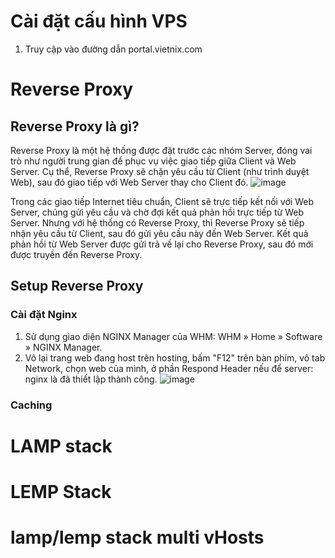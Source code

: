 # Cài đặt cấu hình VPS
1. Truy cập vào đường dẫn portal.vietnix.com
# Reverse Proxy
## Reverse Proxy là gì?
Reverse Proxy là một hệ thống được đặt trước các nhóm Server, đóng vai trò như người trung gian để phục vụ việc giao tiếp giữa Client và Web Server. Cụ thể, Reverse Proxy sẽ chặn yêu cầu từ Client (như trình duyệt Web), sau đó giao tiếp với Web Server thay cho Client đó.
![image](https://github.com/user-attachments/assets/2b1942a1-6eb2-46bc-9f3e-2594544d7846)

Trong các giao tiếp Internet tiêu chuẩn, Client sẽ trực tiếp kết nối với Web Server, chúng gửi yêu cầu và chờ đợi kết quả phản hồi trực tiếp từ Web Server. Nhưng với hệ thống có Reverse Proxy, thì Reverse Proxy sẽ tiếp nhận yêu cầu từ Client, sau đó gửi yêu cầu này đến Web Server. Kết quả phản hồi từ Web Server được gửi trả về lại cho Reverse Proxy, sau đó mới được truyền đến Reverse Proxy.
## Setup Reverse Proxy
### Cài đặt Nginx
1. Sử dụng giao diện NGINX Manager của WHM: WHM » Home » Software » NGINX Manager.
2. Vô lại trang web đang host trên hosting, bấm "F12" trên bàn phím, vô tab Network, chọn web của mình, ở phần Respond Header nếu để server: nginx là đã thiết lập thành công.
![image](https://github.com/user-attachments/assets/ebf6a8a1-83d9-4f35-8ee8-1237228cdf25)

 

### Caching

# LAMP stack
# LEMP Stack
# lamp/lemp stack multi vHosts
